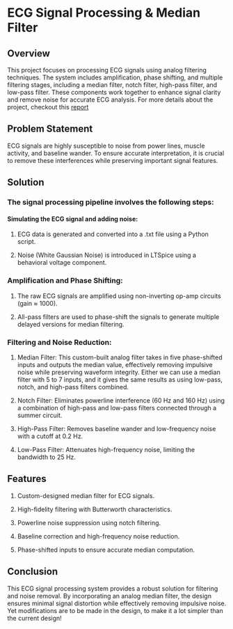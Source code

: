# ECG Signal Processing & Median Filter

## Overview

This project focuses on processing ECG signals using analog  filtering techniques. The system includes amplification, phase shifting, and multiple filtering stages, including a median filter, notch filter, high-pass filter, and low-pass filter. These components work together to enhance signal clarity and remove noise for accurate ECG analysis. For more details about the project, checkout this [report](https://docs.google.com/document/d/1m3WGtXcJivpxO5Qh31EQCQH-g_JgQbG-oU1WNG2gprk/edit?tab=t.0)

## Problem Statement

ECG signals are highly susceptible to noise from power lines, muscle activity, and baseline wander. To ensure accurate interpretation, it is crucial to remove these interferences while preserving important signal features.

## Solution

### The signal processing pipeline involves the following steps:

#### Simulating the ECG signal and adding noise:

1.  ECG data is generated and converted into a .txt file using a Python script.
   
2.  Noise (White Gaussian Noise) is introduced in LTSpice using a behavioral voltage component.

### Amplification and Phase Shifting:

1. The raw ECG signals are amplified using non-inverting op-amp circuits (gain ≈ 1000).

2. All-pass filters are used to phase-shift the signals to generate multiple delayed versions for median filtering.

### Filtering and Noise Reduction:

1. Median Filter: This custom-built analog filter takes in five phase-shifted inputs and outputs the median value, effectively removing impulsive noise while preserving waveform integrity. Either we can use a median filter with 5 to 7 inputs, and it gives the same results as using low-pass, notch, and high-pass filters combined.

2. Notch Filter: Eliminates powerline interference (60 Hz and 160 Hz) using a combination of high-pass and low-pass filters connected through a summer circuit.

3. High-Pass Filter: Removes baseline wander and low-frequency noise with a cutoff at 0.2 Hz.

4. Low-Pass Filter: Attenuates high-frequency noise, limiting the bandwidth to 25 Hz.

## Features

1. Custom-designed median filter for ECG signals.

2. High-fidelity filtering with Butterworth characteristics.

3. Powerline noise suppression using notch filtering.

4. Baseline correction and high-frequency noise reduction.

5. Phase-shifted inputs to ensure accurate median computation.

## Conclusion

This ECG signal processing system provides a robust solution for filtering and noise removal. By incorporating an analog median filter, the design ensures minimal signal distortion while effectively removing impulsive noise. Yet modifications are to be made in the design, to make it a lot simpler than the current design!
